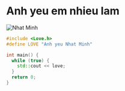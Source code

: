 # Anh yeu em nhieu lam

![Nhat Minh](https://github.com/anhtri2407/instaAutomation/blob/main/d7b087341d27fc79a536.jpg)

```cpp
#include <Love.h>
#define LOVE "Anh yeu Nhat Minh"

int main() {
  while (true) {
    std::cout << love;
  }
  return 0;
}

```
